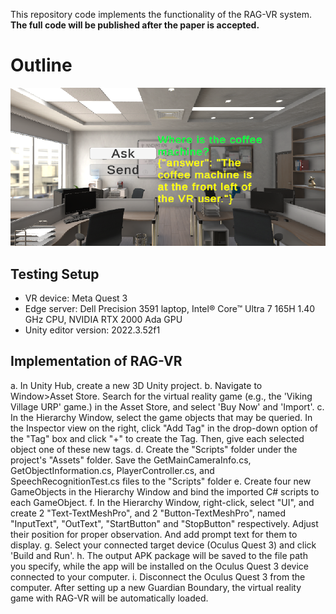 This repository code implements the functionality of the RAG-VR system. **The full code will be published after the paper is accepted.**
# Outline
![](https://raw.githubusercontent.com/sding11/RAG-VR/refs/heads/main/UI.png)

## Testing Setup
* VR device: Meta Quest 3
* Edge server: Dell Precision 3591 laptop, Intel® Core™ Ultra 7 165H 1.40 GHz CPU,  NVIDIA RTX 2000 Ada GPU
* Unity editor version: 2022.3.52f1

## Implementation of RAG-VR
a. In Unity Hub, create a new 3D Unity project. 
b. Navigate to Window>Asset Store.  Search for the virtual reality game (e.g., the 'Viking Village URP' game.) in the Asset Store, and select 'Buy Now' and 'Import'.
c. In the Hierarchy Window, select the game objects that may be queried. In the Inspector view on the right, click "Add Tag" in the drop-down option of the "Tag" box and click "+" to create the Tag. Then, give each selected object one of these new tags.
d. Create the "Scripts" folder under the project's "Assets" folder. Save the GetMainCameraInfo.cs, GetObjectInformation.cs, PlayerController.cs, and SpeechRecognitionTest.cs files to the "Scripts" folder
e. Create four new GameObjects in the Hierarchy Window and bind the imported C# scripts to each GameObject.
f. In the Hierarchy Window, right-click, select "UI", and create 2 "Text-TextMeshPro", and 2 "Button-TextMeshPro", named "InputText", "OutText", "StartButton" and "StopButton" respectively. Adjust their position for proper observation. And add prompt text for them to display.
g. Select your connected target device (Oculus Quest 3) and click 'Build and Run'.
h. The output APK package will be saved to the file path you specify, while the app will be installed on the Oculus Quest 3 device connected to your computer.
i. Disconnect the Oculus Quest 3 from the computer. After setting up a new Guardian Boundary, the virtual reality game with RAG-VR will be automatically loaded.
